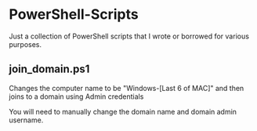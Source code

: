 # PowerShell-Scripts

Just a collection of PowerShell scripts that I wrote or borrowed for various purposes. 

## join_domain.ps1

Changes the computer name to be "Windows-[Last 6 of MAC]" and then joins to a domain using Admin credentials

You will need to manually change the domain name and domain admin username.
